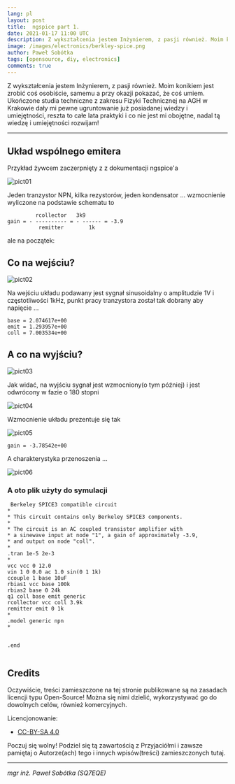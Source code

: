 ```yaml
---
lang: pl
layout: post
title:  ngspice part 1.
date: 2021-01-17 11:00 UTC 
description: Z wykształcenia jestem Inżynierem, z pasji również. Moim konikiem jest zrobić coś osobiście, samemu a przy okazji pokazać, że coś umiem ... 
image: /images/electronics/berkley-spice.png
author: Paweł Sobótka
tags: [opensource, diy, electronics]
comments: true
---
```

Z wykształcenia jestem Inżynierem, z pasji również. Moim konikiem jest zrobić coś osobiście, samemu a przy okazji pokazać, że coś umiem. Ukończone studia techniczne z zakresu Fizyki Technicznej na AGH w Krakowie dały mi pewne ugruntowanie już posiadanej wiedzy i umiejętności, reszta to całe lata praktyki i co nie jest mi obojętne, nadal tą wiedzę i umiejętności rozwijam!

- - - 

## Układ wspólnego emitera
  
Przykład żywcem zaczerpnięty z z dokumentacji ngspice'a

![pict01]({{site.url}}{{site.baseurl}}/images/trans01/berkleya.png "common emitter circuit")

Jeden tranzystor NPN, kilka rezystorów, jeden kondensator ... wzmocnienie wyliczone na podstawie schematu to 

```
         rcollector	  3k9	
gain = - ---------- = - ------ = -3.9
          remitter        1k
```

ale na początek:

## Co na wejściu?

![pict02]({{site.url}}{{site.baseurl}}/images/trans01/plot1a.png "input-base plot")

Na wejściu układu podawany jest sygnał sinusoidalny o amplitudzie 1V i częstotliwości 1kHz, punkt pracy tranzystora został tak dobrany aby napięcie ...

```
base = 2.074617e+00
emit = 1.293957e+00
coll = 7.003534e+00

```

## A co na wyjściu?

![pict03]({{site.url}}{{site.baseurl}}/images/trans01/plot2a.png "input-output plot")

Jak widać, na wyjściu sygnał jest wzmocniony(o tym później) i jest odwrócony w fazie o 180 stopni

![pict04]({{site.url}}{{site.baseurl}}/images/trans01/plot5a.png "signal phase plot")

Wzmocnienie układu prezentuje się tak

![pict05]({{site.url}}{{site.baseurl}}/images/trans01/plot3a.png "gain plot")

```
gain = -3.78542e+00

```

A charakterystyka przenoszenia ...

![pict06]({{site.url}}{{site.baseurl}}/images/trans01/plot4a.png "body plot")

### A oto plik użyty do symulacji

```
 Berkeley SPICE3 compatible circuit  
*  
* This circuit contains only Berkeley SPICE3 components.  
*  
* The circuit is an AC coupled transistor amplifier with  
* a sinewave input at node "1", a gain of approximately -3.9,  
* and output on node "coll".  
*  
.tran 1e-5 2e-3 
*  
vcc vcc 0 12.0  
vin 1 0 0.0 ac 1.0 sin(0 1 1k)  
ccouple 1 base 10uF  
rbias1 vcc base 100k 
rbias2 base 0 24k  
q1 coll base emit generic
rcollector vcc coll 3.9k  
remitter emit 0 1k
*
.model generic npn  
*

  
.end


```

## Credits

Oczywiście, treści zamieszczone na tej stronie publikowane są na zasadach licencji typu Open-Source! Można się nimi dzielić, wykorzystywać go do dowolnych celów, również komercyjnych.

Licencjonowanie:

- [CC-BY-SA 4.0](https://creativecommons.org/licenses/by-sa/4.0/ "license text")

Poczuj się wolny! Podziel się tą zawartością z Przyjaciółmi i zawsze pamiętaj o Autorze(ach) tego i innych wpisów(treści) zamieszczonych tutaj.

- - -

_mgr inż. Paweł Sobótka (SQ7EQE)_
